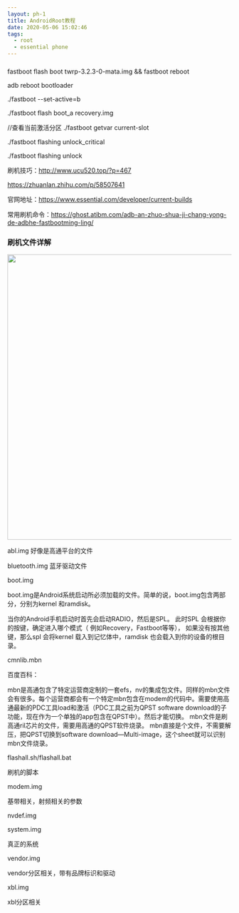 ```yaml
---
layout: ph-1
title: AndroidRoot教程
date: 2020-05-06 15:02:46
tags:
  - root
  - essential phone
---
```

### 

fastboot flash boot twrp-3.2.3-0-mata.img && fastboot reboot

adb reboot bootloader

./fastboot --set-active=b

./fastboot flash boot_a recovery.img

//查看当前激活分区
./fastboot getvar current-slot


./fastboot flashing unlock_critical

./fastboot flashing unlock


刷机技巧：http://www.ucu520.top/?p=467

https://zhuanlan.zhihu.com/p/58507641

官网地址：https://www.essential.com/developer/current-builds

常用刷机命令：https://ghost.atibm.com/adb-an-zhuo-shua-ji-chang-yong-de-adbhe-fastbootming-ling/

### 刷机文件详解

<img src="/images/ph-1.png" width="640px"/>

abl.img
好像是高通平台的文件

bluetooth.img
蓝牙驱动文件

boot.img

boot.img是Android系统启动所必须加载的文件。简单的说，boot.img包含两部分，分别为kernel 和ramdisk。

当你的Android手机启动时首先会启动RADIO，然后是SPL。
此时SPL 会根据你的按键，确定进入哪个模式（ 例如Recovery，Fastboot等等），
如果没有按其他键，那么spl 会将kernel 载入到记忆体中，ramdisk 也会载入到你的设备的根目录。

cmnlib.mbn

百度百科：

mbn是高通包含了特定运营商定制的一套efs，nv的集成包文件。同样的mbn文件会有很多。每个运营商都会有一个特定mbn包含在modem的代码中。需要使用高通最新的PDC工具load和激活（PDC工具之前为QPST software download的子功能，现在作为一个单独的app包含在QPST中）。然后才能切换。
mbn文件是刷高通ril芯片的文件，需要用高通的QPST软件烧录。
mbn直接是个文件，不需要解压，把QPST切换到software download—Multi-image，这个sheet就可以识别mbn文件烧录。

flashall.sh/flashall.bat

刷机的脚本


modem.img

基带相关，射频相关的参数

nvdef.img

system.img

真正的系统

vendor.img

vendor分区相关，带有品牌标识和驱动

xbl.img

xbl分区相关

